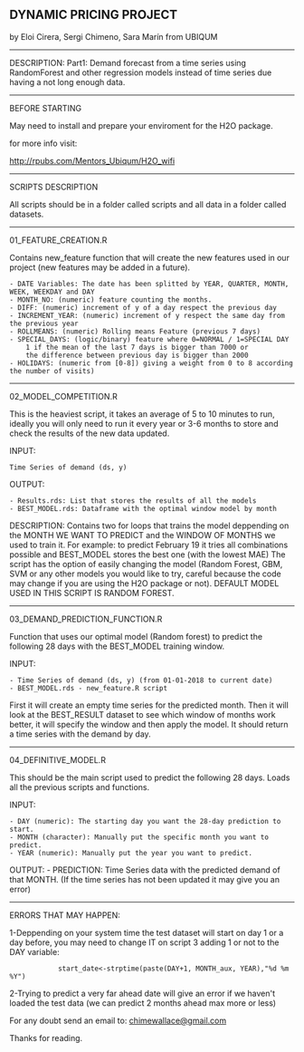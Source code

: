DYNAMIC PRICING PROJECT
-
by Eloi Cirera, Sergi Chimeno, Sara Marín from UBIQUM
  
--------------------------------------------------------------------
DESCRIPTION: 
	Part1: Demand forecast from a time series using RandomForest and other regression models instead of time series due having a not long enough data. 
   
---------------------------------------------------------------------
BEFORE STARTING

May need to install and prepare your enviroment for the H2O package.

for more info visit:

http://rpubs.com/Mentors_Ubiqum/H2O_wifi

---------------------------------------------------------------------
SCRIPTS DESCRIPTION

All scripts should be in a folder called scripts and all data in a folder called datasets.

---------------------------------------------------------------------
01_FEATURE_CREATION.R

Contains new_feature function that will create the new features used in our project (new features may be added in a future).
	
	- DATE Variables: The date has been splitted by YEAR, QUARTER, MONTH, WEEK, WEEKDAY and DAY
	- MONTH_NO: (numeric) feature counting the months. 
	- DIFF: (numeric) increment of y of a day respect the previous day
	- INCREMENT_YEAR: (numeric) increment of y respect the same day from the previous year
	- ROLLMEANS: (numeric) Rolling means Feature (previous 7 days)
	- SPECIAL_DAYS: (logic/binary) feature where 0=NORMAL / 1=SPECIAL DAY
		1 if the mean of the last 7 days is bigger than 7000 or 
		the difference between previous day is bigger than 2000
	- HOLIDAYS: (numeric from [0-8]) giving a weight from 0 to 8 according the number of visits)
---------------------------------------------------------------------
02_MODEL_COMPETITION.R

This is the heaviest script, it takes an average of 5 to 10 minutes to run, ideally you will only need to run it every year or 3-6 months to store and check the results of the new data updated.

INPUT: 	

	Time Series of demand (ds, y)

OUTPUT:

	- Results.rds: List that stores the results of all the models
	- BEST_MODEL.rds: Dataframe with the optimal window model by month 

DESCRIPTION:
Contains two for loops that trains the model deppending on the MONTH WE WANT TO PREDICT and the WINDOW OF MONTHS we used to train it.
For example:  to predict February 19  it tries all combinations possible and BEST_MODEL stores the best one (with the lowest  MAE)
The script has the option of easily changing the model (Random Forest, GBM, SVM or any other models you would like to try, careful because the code may change if you are using the H2O package or not). DEFAULT MODEL USED IN THIS SCRIPT IS RANDOM FOREST.

---------------------------------------------------------------------
03_DEMAND_PREDICTION_FUNCTION.R

Function that uses our optimal model (Random forest) to predict the following 28 days with the BEST_MODEL training window.

INPUT:

	- Time Series of demand (ds, y) (from 01-01-2018 to current date) 
	- BEST_MODEL.rds - new_feature.R script 
	

First it will create an empty time series for the predicted month. Then it will look at the BEST_RESULT dataset to see which window of months work better, it will specify the window and then apply the model. It should return a time series with the demand by day.

---------------------------------------------------------------------
04_DEFINITIVE_MODEL.R

This should be the main script used to predict the following 28 days.
Loads all the previous scripts and functions.

INPUT:

	- DAY (numeric): The starting day you want the 28-day prediction to start. 
	- MONTH (character): Manually put the specific month you want to predict. 
	- YEAR (numeric): Manually put the year you want to predict.

OUTPUT: 
	- PREDICTION: Time Series data with the predicted demand of that MONTH. (If the time series has not been updated it may give you an error)

---------------------------------------------------------------------
ERRORS THAT MAY HAPPEN:

1-Deppending on your system time the test dataset will start on day 1 or a day before, you may need to change IT on script 3 adding 1 or not to the DAY variable:

				start_date<-strptime(paste(DAY+1, MONTH_aux, YEAR),"%d %m %Y")
				
2-Trying to predict a very far ahead date will give an error if we haven't loaded the test data (we can predict 2 months ahead max more or less)

For any doubt send an email to: chimewallace@gmail.com

Thanks for reading.
